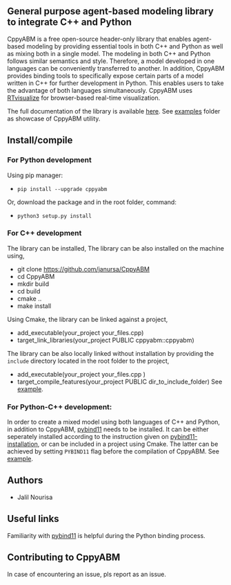 
  

## General purpose agent-based modeling library to integrate C++ and Python
CppyABM is a free open-source header-only library that enables agent-based modeling by providing essential tools in both C++ and Python as well as mixing both in a single model. The modeling in both C++ and Python follows similar semantics and style. Therefore, a model developed in one languages can be conveniently transferred to another. In addition, CppyABM provides binding tools to specifically expose certain parts of a model written in C++ for further development in Python. This enables users to take the advantage of both languages simultaneously. CppyABM uses <a href="https://github.com/janursa/RTvisualize" title="RTvisualize">RTvisualize</a> for browser-based real-time visualization. 

The full documentation of the library is available <a href="https://janursa.github.io/CppyABM/" title="About Me">here</a>. See <a href="https://github.com/janursa/CppyABM/tree/master/examples" title="examples">examples</a> folder as showcase of CppyABM utility.


## Install/compile

### For Python development

Using pip manager:

-  `pip install --upgrade cppyabm`

Or, download the package and in the root folder, command:

-  `python3 setup.py install`

### For C++ development
The library can be installed,
The library can be also installed on the machine using,
- git clone https://github.com/janursa/CppyABM 
- cd CppyABM
- mkdir build
- cd build
- cmake ..
- make install

Using Cmake, the library can be linked against a project,
- add_executable(your_project your_files.cpp)
- target_link_libraries(your_project  PUBLIC cppyabm::cppyabm)

The library can be also locally linked without installation by providing the `include` directory located in the root folder to the project,
- add_executable(your_project your_files.cpp )
- target_compile_features(your_project PUBLIC dir_to_include_folder)
See <a href="https://github.com/janursa/CppyABM/tree/master/examples/Cpp" title="cpp">example</a>.

### For Python-C++ development:
In order to create a mixed model using both languages of C++ and Python, in addition to CppyABM, <a href="https://github.com/pybind/pybind11" title="pybind11">pybind11</a> needs to be installed. It can be either seperately installed according to the instruction given on <a href="https://pybind11.readthedocs.io/en/stable/installing.html" title="pybind11">pybind11-installation</a>, or can be included in a project using Cmake. The latter can be achieved by setting `PYBIND11` flag before the compilation of CppyABM. See <a href="https://github.com/janursa/CppyABM/tree/master/examples/Cppy" title="cppy">example</a>.


## Authors

- Jalil Nourisa

## Useful links
Familiarity with 
<a href="https://pybind11.readthedocs.io/en/stable/index.html" title="pybind11">pybind11</a> is helpful during the Python binding process.
 

## Contributing to CppyABM
In case of encountering an issue, pls report as an issue.


